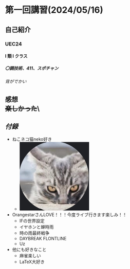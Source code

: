 # 第一回講習(2024/05/16)
## 自己紹介
### UEC24
#### **I** 類 **I** クラス
##### 〇調技術、411、スポチャン
###### 背がでかい
**感想**\
~~楽しかった~~\
---
*付録*
---
- ねこネコ猫neko好き
  - <img src="neko.JPG" width = "50%">
- OrangestarさんLOVE！！！今度ライブ行きます楽しみ！！
  - IFの世界設定
  - イヤホンと蝉時雨
  - 時の雨最終戦争
  - DAYBREAK FLONTLINE
  - Uz 
- 他にも好きなこと
  - 麻雀楽しい  
  - LaTeX大好き